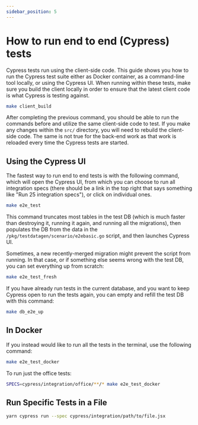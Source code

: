```yaml
---
sidebar_position: 5
---
```


# How to run end to end (Cypress) tests

Cypress tests run using the client-side code. This guide shows you how to run
the Cypress test suite either as Docker container, as a command-line tool
locally, or using the Cypress UI. When running within these tests, make sure you
build the client locally in order to ensure that the latest client code is what
Cypress is testing against.

```sh
make client_build
```

After completing the previous command, you should be able to run the commands
before and utilize the same client-side code to test. If you make any changes
within the `src/` directory, you will need to rebuild the client-side code. The
same is not true for the back-end work as that work is reloaded every time the
Cypress tests are started.

## Using the Cypress UI

The fastest way to run end to end tests is with the following command, which will open the
Cypress UI, from which you can choose to run all integration specs (there should be a link in
the top right that says something like "Run 25 integration specs"), or click on individual ones.

```sh
make e2e_test
```

This command truncates most tables in the test DB (which is much faster than destroying it, running it again,
and running all the migrations), then populates the DB from the data in the
`/pkg/testdatagen/scenario/e2ebasic.go` script, and then launches Cypress UI.

Sometimes, a new recently-merged migration might prevent the script from running.
In that case, or if something else seems wrong with the test DB, you can set everything
up from scratch:

```sh
make e2e_test_fresh
```

If you have already run tests in the current database, and you want to keep Cypress open
to run the tests again, you can empty and refill the test DB with this command:

```sh
make db_e2e_up
```

## In Docker

If you instead would like to run all the tests in the terminal, use the following command:

```sh
make e2e_test_docker
```

To run just the office tests:

```sh
SPECS=cypress/integration/office/**/* make e2e_test_docker
```

## Run Specific Tests in a File

```sh
yarn cypress run --spec cypress/integration/path/to/file.jsx
```
